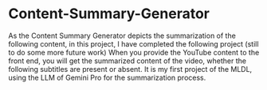 # Content-Summary-Generator
As the Content Summary Generator depicts the summarization of the following content, in this project, I have completed the following project (still to do some more future work) When you provide the YouTube content to the front end, you will get the summarized content of the video, whether the following subtitles are present or absent. It is my first project of the MLDL, using the LLM of Gemini Pro for the summarization process. 
